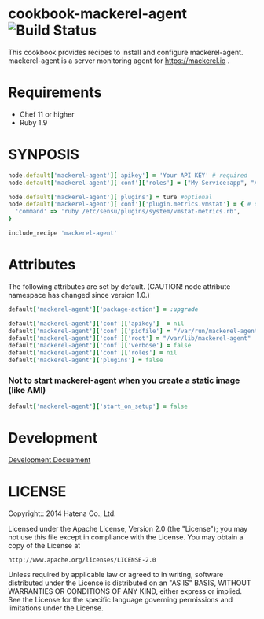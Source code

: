 cookbook-mackerel-agent ![Build Status](https://circleci.com/gh/mackerelio/cookbook-mackerel-agent.svg?style=shield&circle-token=d1d6814ee3a6add935eca5549de378d58f75a59f)
=======================

This cookbook provides recipes to install and configure mackerel-agent.
mackerel-agent is a server monitoring agent for https://mackerel.io .

Requirements
============

- Chef 11 or higher
- Ruby 1.9

SYNPOSIS
========

```ruby
node.default['mackerel-agent']['apikey'] = 'Your API KEY' # required
node.default['mackerel-agent']['conf']['roles'] = ["My-Service:app", "Another-Service:db"] # optional

node.default['mackerel-agent']['plugins'] = ture #optional
node.default['mackerel-agent']['conf']['plugin.metrics.vmstat'] = { # optional
  'command' => 'ruby /etc/sensu/plugins/system/vmstat-metrics.rb',
}

include_recipe 'mackerel-agent'
```

Attributes
==========

The following attributes are set by default.
(CAUTION! node attribute namespace has changed since version 1.0.)

```ruby
default['mackerel-agent']['package-action'] = :upgrade

default['mackerel-agent']['conf']['apikey']  = nil
default['mackerel-agent']['conf']['pidfile'] = "/var/run/mackerel-agent.pid"
default['mackerel-agent']['conf']['root'] = "/var/lib/mackerel-agent"
default['mackerel-agent']['conf']['verbose'] = false
default['mackerel-agent']['conf']['roles'] = nil
default['mackerel-agent']['plugins'] = false
```

### Not to start mackerel-agent when you create a static image (like AMI)

```ruby
default['mackerel-agent']['start_on_setup'] = false
```

Development
===========

[Development Docuement](DEVELOPMENT.md)

LICENSE
=======

Copyright:: 2014 Hatena Co., Ltd.

Licensed under the Apache License, Version 2.0 (the "License");
you may not use this file except in compliance with the License.
You may obtain a copy of the License at

    http://www.apache.org/licenses/LICENSE-2.0

Unless required by applicable law or agreed to in writing, software
distributed under the License is distributed on an "AS IS" BASIS,
WITHOUT WARRANTIES OR CONDITIONS OF ANY KIND, either express or implied.
See the License for the specific language governing permissions and
limitations under the License.
